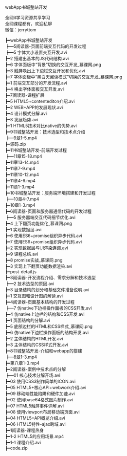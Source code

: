webApp书城整站开发

全网it学习资源共享学习<br>全网课程都有，欢迎私聊<br>微信：jerryttom<br>

┣━webApp书城整站开发<br> ┣━5阅读器-页面前端交互代码的开发过程<br> ┣━5 字体大小设置交互开发.avi<br> ┣━2 搭建出基本的JS代码结构.avi<br> ┣━6 字体面板中“背景”切换的交互开发_慕课网.png<br> ┣━3 触屏唤出上下边栏交互开发和优化.avi<br> ┣━7 字体面板中“黑白天阅读模式”切换的交互开发_慕课网.png<br> ┣━1 前端交互部分的开发流程.avi<br> ┣━4 唤出字体面板交互开发.avi<br> ┣━7阅读器-课程扩展<br> ┣━5 HTML5+contentediton介绍.avi<br> ┣━2 WEB+APP的发展现状.avi<br> ┣━4 设计模式分解.avi<br> ┣━3 发展趋势.avi<br> ┣━1 HTML5技术对比native的优势.avi<br> ┣━9书城整站开发：技术选型和技术点介绍<br> ┣━9章1-5.mp4<br> ┣━源码.zip<br> ┣━11书城整站开发-前端开发过程<br> ┣━11章15-18.mp4<br> ┣━11章13-14.mp4<br> ┣━11章7-9.mp4<br> ┣━11章10-12.mp4<br> ┣━11章4-6.mp4<br> ┣━11章1-3.mp4<br> ┣━10书城整站开发：服务端环境搭建和开发过程<br> ┣━10章4-7.mp4<br> ┣━10章1-3.mp4<br> ┣━6阅读器-页面和服务器通信代码的开发过程<br> ┣━5 服务器端交互代码细节优化.avi<br> ┣━4 上下翻页功能优化_慕课网.png<br> ┣━1 实现数据层.avi<br> ┣━6 使用ES6+promise组织异步代码.avi<br> ┣━7 使用ES6+promise组织异步代码.avi<br> ┣━2 实现数据层与UI渲染连调.avi<br> ┣━9 课程总结.avi<br> ┣━8 promise实战_慕课网.png<br> ┣━3 实现上下翻页功能数据渲染.avi<br> ┣━post-detail.js<br> ┣━3阅读器-开发流程介绍、需求分解和技术选型<br> ┣━2 技术选型的原因.avi<br> ┣━3 目录结构的划分和基础文件准备说明.avi<br> ┣━1 交互图和设计图的解读.avi<br> ┣━4阅读器-页面基本结构的开发过程<br> ┣━7 仿native下边栏操作面板的CSS开发.avi<br> ┣━4 仿native上边栏的结构和CSS开发.avi<br> ┣━1 页面结构的分解.avi<br> ┣━5 底部边栏的HTML和CSS样式_慕课网.png<br> ┣━6 仿native下边栏操作面板的结构开发.avi<br> ┣━2 主体结构的HTML开发.avi<br> ┣━3 主体结构的CSS样式开发.avi<br> ┣━8书城整站开发-介绍和webapp的搭建<br> ┣━8章1-3.mp4<br> ┣━第八章1-3.mp4<br> ┣━2阅读器-案例中技术点的分解<br> ┣━01 核心技术分解开场.avi<br> ┣━03 使用CSS3制作简单的ICON.avi<br> ┣━05 HTML5+核心API+webwork介绍.avi<br> ┣━09 移动端性能陷阱和硬件加速.avi<br> ┣━02 使用base64格式图片制作.avi<br> ┣━07 HTML5触屏事件详解.avi<br> ┣━08 使用viewport布局移动端页面.avi<br> ┣━04 HTML5+API概览介绍.avi<br> ┣━06 HTML5特性-ajax跨域.avi<br> ┣━1阅读器-课程热身<br> ┣━1-2 HTML5的应用场景.mp4<br> ┣━1-1 课程介绍.avi<br> ┣━code.zip